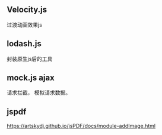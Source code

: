 ## Velocity.js
过渡动画效果js

## lodash.js
封装原生js后的工具

## mock.js ajax
请求拦截， 模拟请求数据。

## jspdf
https://artskydj.github.io/jsPDF/docs/module-addImage.html
